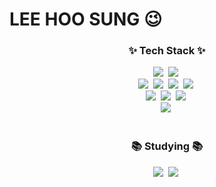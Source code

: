 # LEE HOO SUNG 😉

<!--내용 부분-->
<h3 align="center">✨ Tech Stack ✨</h3>
<div align="center">
  <img src="https://img.shields.io/badge/javascript-F7DF1E.svg?style=for-the-badge&logo=javascript&logoColor=20232a" />&nbsp
  <img src="https://img.shields.io/badge/html5-E34F26.svg?style=for-the-badge&logo=html5&logoColor=white" />&nbsp
</div>

<div align="center">
  <img src="https://img.shields.io/badge/java-%23ED8B00.svg?&style=for-the-badge&logo=openjdk&logoColor=white" />&nbsp
  <img src="https://img.shields.io/badge/Spring-6DB33F.svg?&style=for-the-badge&logo=Spring&logoColor=white" />&nbsp
  <img src="https://img.shields.io/badge/springboot-6DB33F.svg?&style=for-the-badge&logo=springboot&logoColor=white" />&nbsp
  <img src="https://img.shields.io/badge/Spring%20Data%20Jpa-6DB33F.svg?&style=for-the-badge&logo=Spring&logoColor=white" />&nbsp
</div>
</div>
<div align="center">
  <img src="https://img.shields.io/badge/c++-00599C.svg?&style=for-the-badge&logo=c%2B%2B&logoColor=white" />&nbsp
  <img src="https://img.shields.io/badge/mysql-4479A1.svg?&style=for-the-badge&logo=mysql&logoColor=white" />&nbsp
  <img src="https://img.shields.io/badge/redis-DC382D.svg?&style=for-the-badge&logo=redis&logoColor=white" />&nbsp
</div>

<div align="center">
  <img src="https://img.shields.io/badge/Docker-2496ED.svg?&style=for-the-badge&logo=Docker&logoColor=white" />&nbsp
 </div>

<br>

<h3 align="center">📚 Studying 📚</h3>
<div align="center">
  <img src="https://img.shields.io/badge/typescript-007ACC.svg?style=for-the-badge&logo=typescript&logoColor=white" />&nbsp
  <img src="https://img.shields.io/badge/react-20232a.svg?style=for-the-badge&logo=react&logoColor=61DAFB" />&nbsp
</div>

<br>


<!--
**Hoo-sung/Hoo-sung** is a ✨ _special_ ✨ repository because its `README.md` (this file) appears on your GitHub profile.

Here are some ideas to get you started:

- 🔭 I’m currently working on ...
- 🌱 I’m currently learning ...
- 👯 I’m looking to collaborate on ...
- 🤔 I’m looking for help with ...
- 💬 Ask me about ...
- 📫 How to reach me: ...
- 😄 Pronouns: ...
- ⚡ Fun fact: ...
-->
